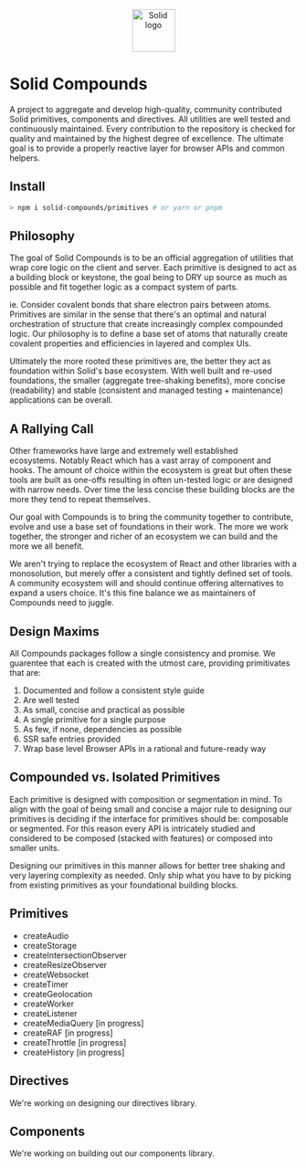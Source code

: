 <p align="center">
  <img width="75px" src="https://raw.githubusercontent.com/solidjs/solid-site/dev/src/assets/logo.png" alt="Solid logo">
</p>

# Solid Compounds

A project to aggregate and develop high-quality, community contributed Solid primitives, components and directives. All utilities are well tested and continuously maintained. Every contribution to the repository is checked for quality and maintained by the highest degree of excellence. The ultimate goal is to provide a properly reactive layer for browser APIs and common helpers.

## Install

```bash
> npm i solid-compounds/primitives # or yarn or pnpm
```

## Philosophy

The goal of Solid Compounds is to be an official aggregation of utilities that wrap core logic on the client and server. Each primitive is designed to act as a building block or keystone, the goal being to DRY up source as much as possible and fit together logic as a compact system of parts.

ie. Consider covalent bonds that share electron pairs between atoms. Primitives are similar in the sense that there's an optimal and natural orchestration of structure that create increasingly complex compounded logic. Our philosophy is to define a base set of atoms that naturally create covalent properties and efficiencies in layered and complex UIs.

Ultimately the more rooted these primitives are, the better they act as foundation within Solid's base ecosystem. With well built and re-used foundations, the smaller (aggregate tree-shaking benefits), more concise (readability) and stable (consistent and managed testing + maintenance) applications can be overall.

## A Rallying Call

Other frameworks have large and extremely well established ecosystems. Notably React which has a vast array of component and hooks. The amount of choice within the ecosystem is great but often these tools are built as one-offs resulting in often un-tested logic or are designed with narrow needs. Over time the less concise these building blocks are the more they tend to repeat themselves.

Our goal with Compounds is to bring the community together to contribute, evolve and use a base set of foundations in their work. The more we work together, the stronger and richer of an ecosystem we can build and the more we all benefit.

We aren't trying to replace the ecosystem of React and other libraries with a monosolution, but merely offer a consistent and tightly defined set of tools. A community ecosystem will and should continue offering alternatives to expand a users choice. It's this fine balance we as maintainers of Compounds need to juggle.

## Design Maxims

All Compounds packages follow a single consistency and promise. We guarentee that each is created with the utmost care, providing primitivates that are:

1. Documented and follow a consistent style guide
2. Are well tested
3. As small, concise and practical as possible
4. A single primitive for a single purpose
5. As few, if none, dependencies as possible
6. SSR safe entries provided
7. Wrap base level Browser APIs in a rational and future-ready way

## Compounded vs. Isolated Primitives

Each primitive is designed with composition or segmentation in mind. To align with the goal of being small and concise a major rule to designing our primitives is deciding if the interface for primitives should be: composable or segmented. For this reason every API is intricately studied and considered to be composed (stacked with features) or composed into smaller units.

Designing our primitives in this manner allows for better tree shaking and very layering complexity as needed. Only ship what you have to by picking from existing primitives as your foundational building blocks.

## Primitives

-   createAudio
-   createStorage
-   createIntersectionObserver
-   createResizeObserver
-   createWebsocket
-   createTimer
-   createGeolocation
-   createWorker
-   createListener
-   createMediaQuery [in progress]
-   createRAF [in progress]
-   createThrottle [in progress]
-   createHistory [in progress]

## Directives

We're working on designing our directives library.

## Components

We're working on building out our components library.
